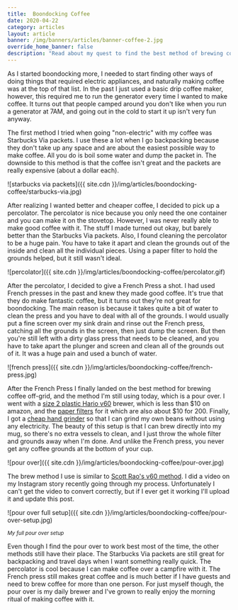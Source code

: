 ```yaml
---
title:  Boondocking Coffee
date: 2020-04-22
category: articles
layout: article
banner: /img/banners/articles/banner-coffee-2.jpg
override_home_banner: false
description: "Read about my quest to find the best method of brewing coffee while boondocking"
---
```


As I started boondocking more, I needed to start finding other ways of doing things that required electric appliances, and naturally making coffee was at the top of that list. In the past I just used a basic drip coffee maker, however, this required me to run the generator every time I wanted to make coffee. It turns out that people camped around you don't like when you run a generator at 7AM, and going out in the cold to start it up isn't very fun anyway. 

The first method I tried when going "non-electric" with my coffee was Starbucks Via packets. I use these a lot when I go backpacking because they don't take up any space and are about the easiest possible way to make coffee. All you do is boil some water and dump the packet in. The downside to this method is that the coffee isn't great and the packets are really expensive (about a dollar each). 

![starbucks via packets]({{ site.cdn }}/img/articles/boondocking-coffee/starbucks-via.jpg)

After realizing I wanted better and cheaper coffee, I decided to pick up a percolator. The percolator is nice because you only need the one container and you can make it on the stovetop. However, I was never really able to make good coffee with it. The stuff I made turned out okay, but barely better than the Starbucks Via packets. Also, I found cleaning the percolator to be a huge pain. You have to take it apart and clean the grounds out of the inside and clean all the individual pieces. Using a paper filter to hold the grounds helped, but it still wasn't ideal.

![percolator]({{ site.cdn }}/img/articles/boondocking-coffee/percolator.gif)

After the percolator, I decided to give a French Press a shot. I had used French presses in the past and knew they made good coffee. It's true that they do make fantastic coffee, but it turns out they're not great for boondocking. The main reason is because it takes quite a bit of water to clean the press and you have to deal with all of the grounds. I would usually put a fine screen over my sink drain and rinse out the French press, catching all the grounds in the screen, then just dump the screen. But then you're still left with a dirty glass press that needs to be cleaned, and you have to take apart the plunger and screen and clean all of the grounds out of it. It was a huge pain and used a bunch of water. 

![french press]({{ site.cdn }}/img/articles/boondocking-coffee/french-press.jpg)

After the French Press I finally landed on the best method for brewing coffee off-grid, and the method I'm still using today, which is a pour over. I went with a [size 2 plastic Hario v60](https://www.amazon.com/Hario-Ceramic-Coffee-Dripper-White/dp/B002IR1O3A) brewer, which is less than $10 on amazon, and the [paper filters](https://www.amazon.com/Hario-V60-Coffee-Filters-Tabbed/dp/B073S4XTKJ) for it which are also about $10 for 200. Finally, I got a [cheap hand grinder](https://www.amazon.com/Hario-Ceramic-Coffee-Mill-Mini-Slim/dp/B01GPMH590) so that I can  grind my own beans without using any electricity. The beauty of this setup is that I can brew directly into my mug, so there's no extra vessels to clean, and I just throw the whole filter and grounds away when I'm done. And unlike the French press, you never get any coffee grounds at the bottom of your cup.

![pour over]({{ site.cdn }}/img/articles/boondocking-coffee/pour-over.jpg)

The brew method I use is similar to [Scott Rao's v60 method](https://youtu.be/c0Qe_ASxfNM). I did a video on my Instagram story recently going through my process. Unfortunately I can't get the video to convert correctly, but if I ever get it working I'll upload it and update this post. 

![pour over full setup]({{ site.cdn }}/img/articles/boondocking-coffee/pour-over-setup.jpg)

<div class="text-center mb-3">
	<small class="text-muted"><em>My full pour over setup</em></small>
</div>

Even though I find the pour over to work best most of the time, the other methods still have their place. The Starbucks Via packets are still great for backpacking and travel days when I want something really quick. The percolator is cool because I can make coffee over a campfire with it. The French press still makes great coffee and is much better if I have guests and need to brew coffee for more than one person. For just myself though, the pour over is my daily brewer and I've grown to really enjoy the morning ritual of making coffee with it. 